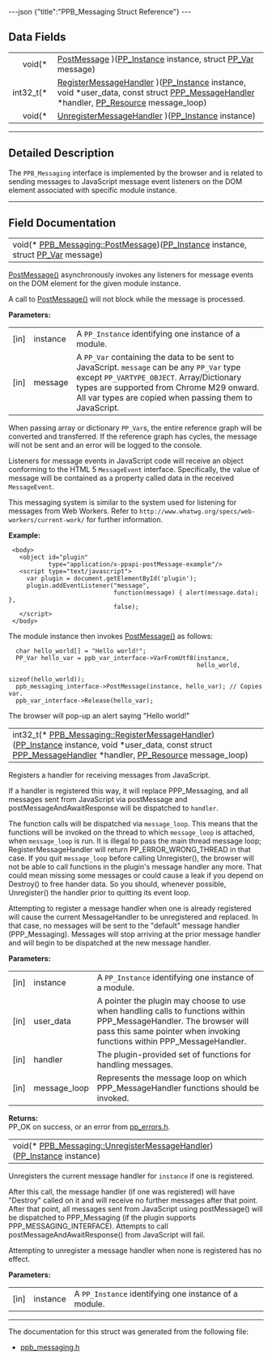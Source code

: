 ---json {"title":"PPB_Messaging Struct Reference"} ---

## Data Fields

<table><tbody><tr class="odd"><td style="text-align: right;">void(* </td><td><a href="/docs/native-client/pepper_beta/c/struct_p_p_b___messaging__1__2#a3ad76397ae4e47e768a6b12d8dc0ea11" class="el">PostMessage</a> )(<a href="/docs/native-client/pepper_beta/c/group___typedefs#ga89b662403e6a687bb914b80114c0d19d" class="el">PP_Instance</a> instance, struct <a href="/docs/native-client/pepper_beta/c/struct_p_p___var/" class="el">PP_Var</a> message)</td></tr><tr class="even"><td style="text-align: right;">int32_t(* </td><td><a href="/docs/native-client/pepper_beta/c/struct_p_p_b___messaging__1__2#ae5abee73dc21a290514f7f3554a7e895" class="el">RegisterMessageHandler</a> )(<a href="/docs/native-client/pepper_beta/c/group___typedefs#ga89b662403e6a687bb914b80114c0d19d" class="el">PP_Instance</a> instance, void *user_data, const struct <a href="/docs/native-client/pepper_beta/c/struct_p_p_p___message_handler__0__2/" class="el">PPP_MessageHandler</a> *handler, <a href="/docs/native-client/pepper_beta/c/group___typedefs#gafdc3895ee80f4750d0d95ae1b677e9b7" class="el">PP_Resource</a> message_loop)</td></tr><tr class="odd"><td style="text-align: right;">void(* </td><td><a href="/docs/native-client/pepper_beta/c/struct_p_p_b___messaging__1__2#a898754602cac55875f298938e18bf017" class="el">UnregisterMessageHandler</a> )(<a href="/docs/native-client/pepper_beta/c/group___typedefs#ga89b662403e6a687bb914b80114c0d19d" class="el">PP_Instance</a> instance)</td></tr></tbody></table>

---

<span id="details" class="anchor" style="margin: 0;"></span>

## Detailed Description

The `PPB_Messaging` interface is implemented by the browser and is related to sending messages to JavaScript message event listeners on the DOM element associated with specific module instance.

---

## Field Documentation

<span id="a3ad76397ae4e47e768a6b12d8dc0ea11" class="anchor" style="margin: 0;"></span>

<table><tbody><tr class="odd"><td>void(* <a href="/docs/native-client/pepper_beta/c/struct_p_p_b___messaging__1__2#a3ad76397ae4e47e768a6b12d8dc0ea11" class="el">PPB_Messaging::PostMessage</a>)(<a href="/docs/native-client/pepper_beta/c/group___typedefs#ga89b662403e6a687bb914b80114c0d19d" class="el">PP_Instance</a> instance, struct <a href="/docs/native-client/pepper_beta/c/struct_p_p___var/" class="el">PP_Var</a> message)</td></tr></tbody></table>

<a href="/docs/native-client/pepper_beta/c/struct_p_p_b___messaging__1__2#a3ad76397ae4e47e768a6b12d8dc0ea11" class="el" title="PostMessage() asynchronously invokes any listeners for message events on the DOM element for the give...">PostMessage()</a> asynchronously invokes any listeners for message events on the DOM element for the given module instance.

A call to <a href="/docs/native-client/pepper_beta/c/struct_p_p_b___messaging__1__2#a3ad76397ae4e47e768a6b12d8dc0ea11" class="el" title="PostMessage() asynchronously invokes any listeners for message events on the DOM element for the give...">PostMessage()</a> will not block while the message is processed.

**Parameters:**

<table><tbody><tr class="odd"><td>[in]</td><td>instance</td><td>A <code>PP_Instance</code> identifying one instance of a module.</td></tr><tr class="even"><td>[in]</td><td>message</td><td>A <code>PP_Var</code> containing the data to be sent to JavaScript. <code>message</code> can be any <code>PP_Var</code> type except <code>PP_VARTYPE_OBJECT</code>. Array/Dictionary types are supported from Chrome M29 onward. All var types are copied when passing them to JavaScript.</td></tr></tbody></table>

When passing array or dictionary `PP_Var`s, the entire reference graph will be converted and transferred. If the reference graph has cycles, the message will not be sent and an error will be logged to the console.

Listeners for message events in JavaScript code will receive an object conforming to the HTML 5 `MessageEvent` interface. Specifically, the value of message will be contained as a property called data in the received `MessageEvent`.

This messaging system is similar to the system used for listening for messages from Web Workers. Refer to `http://www.whatwg.org/specs/web-workers/current-work/` for further information.

**Example:**

     <body>
       <object id="plugin"
               type="application/x-ppapi-postMessage-example"/>
       <script type="text/javascript">
         var plugin = document.getElementById('plugin');
         plugin.addEventListener("message",
                                 function(message) { alert(message.data); },
                                 false);
       </script>
     </body>

The module instance then invokes <a href="/docs/native-client/pepper_beta/c/struct_p_p_b___messaging__1__2#a3ad76397ae4e47e768a6b12d8dc0ea11" class="el" title="PostMessage() asynchronously invokes any listeners for message events on the DOM element for the give...">PostMessage()</a> as follows:

      char hello_world[] = "Hello world!";
      PP_Var hello_var = ppb_var_interface->VarFromUtf8(instance,
                                                        hello_world,
                                                        sizeof(hello_world));
      ppb_messaging_interface->PostMessage(instance, hello_var); // Copies var.
      ppb_var_interface->Release(hello_var);

The browser will pop-up an alert saying "Hello world!"

<span id="ae5abee73dc21a290514f7f3554a7e895" class="anchor" style="margin: 0;"></span>

<table><tbody><tr class="odd"><td>int32_t(* <a href="/docs/native-client/pepper_beta/c/struct_p_p_b___messaging__1__2#ae5abee73dc21a290514f7f3554a7e895" class="el">PPB_Messaging::RegisterMessageHandler</a>)(<a href="/docs/native-client/pepper_beta/c/group___typedefs#ga89b662403e6a687bb914b80114c0d19d" class="el">PP_Instance</a> instance, void *user_data, const struct <a href="/docs/native-client/pepper_beta/c/struct_p_p_p___message_handler__0__2/" class="el">PPP_MessageHandler</a> *handler, <a href="/docs/native-client/pepper_beta/c/group___typedefs#gafdc3895ee80f4750d0d95ae1b677e9b7" class="el">PP_Resource</a> message_loop)</td></tr></tbody></table>

Registers a handler for receiving messages from JavaScript.

If a handler is registered this way, it will replace PPP_Messaging, and all messages sent from JavaScript via postMessage and postMessageAndAwaitResponse will be dispatched to `handler`.

The function calls will be dispatched via `message_loop`. This means that the functions will be invoked on the thread to which `message_loop` is attached, when `message_loop` is run. It is illegal to pass the main thread message loop; RegisterMessageHandler will return PP_ERROR_WRONG_THREAD in that case. If you quit `message_loop` before calling Unregister(), the browser will not be able to call functions in the plugin's message handler any more. That could mean missing some messages or could cause a leak if you depend on Destroy() to free hander data. So you should, whenever possible, Unregister() the handler prior to quitting its event loop.

Attempting to register a message handler when one is already registered will cause the current MessageHandler to be unregistered and replaced. In that case, no messages will be sent to the "default" message handler (PPP_Messaging). Messages will stop arriving at the prior message handler and will begin to be dispatched at the new message handler.

**Parameters:**

<table><tbody><tr class="odd"><td>[in]</td><td>instance</td><td>A <code>PP_Instance</code> identifying one instance of a module.</td></tr><tr class="even"><td>[in]</td><td>user_data</td><td>A pointer the plugin may choose to use when handling calls to functions within PPP_MessageHandler. The browser will pass this same pointer when invoking functions within PPP_MessageHandler.</td></tr><tr class="odd"><td>[in]</td><td>handler</td><td>The plugin-provided set of functions for handling messages.</td></tr><tr class="even"><td>[in]</td><td>message_loop</td><td>Represents the message loop on which PPP_MessageHandler functions should be invoked.</td></tr></tbody></table>

<!-- -->

**Returns:**  
PP_OK on success, or an error from <a href="/docs/native-client/pepper_beta/c/pp__errors_8h/" class="el" title="This file defines an enumeration of all PPAPI error codes.">pp_errors.h</a>.

<span id="a898754602cac55875f298938e18bf017" class="anchor" style="margin: 0;"></span>

<table><tbody><tr class="odd"><td>void(* <a href="/docs/native-client/pepper_beta/c/struct_p_p_b___messaging__1__2#a898754602cac55875f298938e18bf017" class="el">PPB_Messaging::UnregisterMessageHandler</a>)(<a href="/docs/native-client/pepper_beta/c/group___typedefs#ga89b662403e6a687bb914b80114c0d19d" class="el">PP_Instance</a> instance)</td></tr></tbody></table>

Unregisters the current message handler for `instance` if one is registered.

After this call, the message handler (if one was registered) will have "Destroy" called on it and will receive no further messages after that point. After that point, all messages sent from JavaScript using postMessage() will be dispatched to PPP_Messaging (if the plugin supports PPP_MESSAGING_INTERFACE). Attempts to call postMessageAndAwaitResponse() from JavaScript will fail.

Attempting to unregister a message handler when none is registered has no effect.

**Parameters:**

<table><tbody><tr class="odd"><td>[in]</td><td>instance</td><td>A <code>PP_Instance</code> identifying one instance of a module.</td></tr></tbody></table>

---

The documentation for this struct was generated from the following file:

- <a href="/docs/native-client/pepper_beta/c/ppb__messaging_8h/" class="el">ppb_messaging.h</a>
